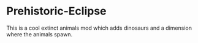 # Prehistoric-Eclipse
This is a cool extinct animals mod which adds dinosaurs and a dimension where the animals spawn.
